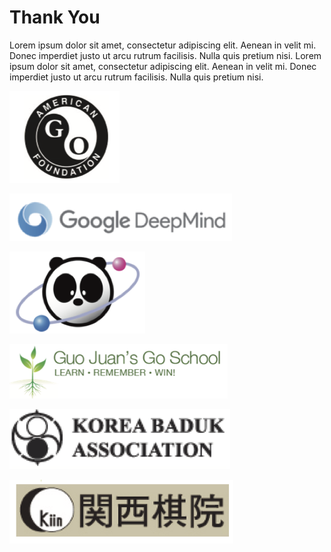 # Thank You

Lorem ipsum dolor sit amet, consectetur adipiscing elit. Aenean in
velit mi. Donec imperdiet justo ut arcu rutrum facilisis. Nulla quis
pretium nisi. Lorem ipsum dolor sit amet, consectetur adipiscing
elit. Aenean in velit mi. Donec imperdiet justo ut arcu rutrum
facilisis. Nulla quis pretium nisi.

![American Go Foundation](agf.png)

![Google DeepMind](deepmind.png)

![Pandanet](pandanet.png)

![Guo Juan's Go School](guo.png)

![Korea Baduk Association](kba.png)

![Kansai Kiin](kiin.png)
